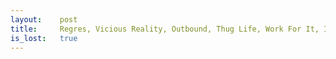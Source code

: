 ```yaml
---
layout:    post
title:     Regres, Vicious Reality, Outbound, Thug Life, Work For It, Iron To Gold 
is_lost:   true
---
```

